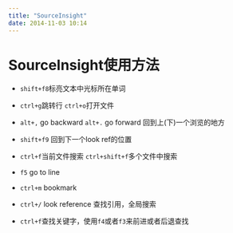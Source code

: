 ```yaml
---
title: "SourceInsight"
date: 2014-11-03 10:14
---
```

SourceInsight使用方法
====================
+ ``shift+f8``标亮文本中光标所在单词

+ ``ctrl+g``跳转行 ``ctrl+o``打开文件

+ ``alt+,`` go backward  ``alt+.`` go forward 回到上(下)一个浏览的地方

+ ``shift+f9`` 回到下一个look ref的位置

+ ``ctrl+f``当前文件搜索 ``ctrl+shift+f``多个文件中搜索

+ ``f5`` go to line

+ ``ctrl+m`` bookmark

+ ``ctrl+/`` look reference 查找引用，全局搜索

+ ``ctrl+f``查找关键字，使用``f4``或者``f3``来前进或者后退查找
